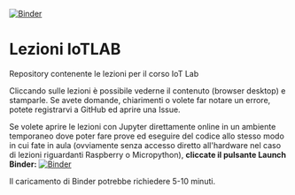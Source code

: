 [![Binder](https://mybinder.org/badge_logo.svg)](https://mybinder.org/v2/gh/iotlabo/iot-lab-lezioni/master?urlpath=lab)

# Lezioni IoTLAB
Repository contenente le lezioni per il corso IoT Lab

Cliccando sulle lezioni è possibile vederne il contenuto (browser desktop) e stamparle. Se avete domande, chiarimenti o volete far notare un errore, potete registrarvi a GitHub ed aprire una Issue.

Se volete aprire le lezioni con Jupyter direttamente online in un ambiente temporaneo dove poter fare prove ed eseguire del codice allo stesso modo in cui fate in aula (ovviamente senza accesso diretto all'hardware nel caso di lezioni riguardanti Raspberry o Micropython), **cliccate il pulsante Launch Binder:** [![Binder](https://mybinder.org/badge_logo.svg)](https://mybinder.org/v2/gh/iotlabo/iot-lab-lezioni/master?urlpath=lab)

Il caricamento di Binder potrebbe richiedere 5-10 minuti.
